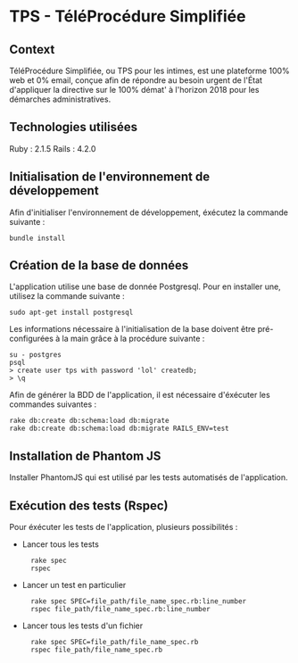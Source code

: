 # TPS - TéléProcédure Simplifiée

## Context

TéléProcédure Simplifiée, ou TPS pour les intimes, est une plateforme 100% web et 0% email, conçue afin de répondre au besoin urgent de l'État d'appliquer la directive sur le 100% démat' à l'horizon 2018 pour les démarches administratives.


## Technologies utilisées

Ruby  : 2.1.5
Rails : 4.2.0


## Initialisation de l'environnement de développement

Afin d'initialiser l'environnement de développement, éxécutez la commande suivante :

    bundle install


## Création de la base de données

L'application utilise une base de donnée Postgresql. Pour en installer une, utilisez la commande suivante :

    sudo apt-get install postgresql

Les informations nécessaire à l'initialisation de la base doivent être pré-configurées à la main grâce à la procédure suivante :

    su - postgres
    psql
    > create user tps with password 'lol' createdb;
    > \q
    
    
Afin de générer la BDD de l'application, il est nécessaire d'éxécuter les commandes suivantes :

    rake db:create db:schema:load db:migrate
    rake db:create db:schema:load db:migrate RAILS_ENV=test


## Installation de Phantom JS

Installer PhantomJS qui est utilisé par les tests automatisés de l'application.


## Exécution des tests (Rspec)

Pour éxécuter les tests de l'application, plusieurs possibilités :

- Lancer tous les tests

        rake spec
        rspec

- Lancer un test en particulier

        rake spec SPEC=file_path/file_name_spec.rb:line_number
        rspec file_path/file_name_spec.rb:line_number

- Lancer tous les tests d'un fichier

        rake spec SPEC=file_path/file_name_spec.rb
        rspec file_path/file_name_spec.rb



